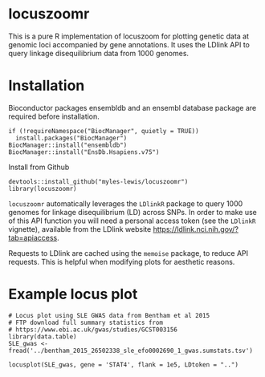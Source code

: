 # locuszoomr

This is a pure R implementation of locuszoom for plotting genetic data at 
genomic loci accompanied by gene annotations. It uses the LDlink API to query 
linkage disequilibrium data from 1000 genomes.

# Installation

Bioconductor packages ensembldb and an ensembl database package are required 
before installation.

```
if (!requireNamespace("BiocManager", quietly = TRUE))
  install.packages("BiocManager")
BiocManager::install("ensembldb")
BiocManager::install("EnsDb.Hsapiens.v75")
```

Install from Github
```
devtools::install_github("myles-lewis/locuszoomr")
library(locuszoomr)
```

`locuszoomr` automatically leverages the `LDlinkR` package to query 1000 genomes 
for linkage disequilibrium (LD) across SNPs. In order to make use of this API
function you will need a personal access token (see the `LDlinkR` vignette), 
available from the LDlink website https://ldlink.nci.nih.gov/?tab=apiaccess.

Requests to LDlink are cached using the `memoise` package, to reduce API 
requests. This is helpful when modifying plots for aesthetic reasons.

# Example locus plot

```
# Locus plot using SLE GWAS data from Bentham et al 2015
# FTP download full summary statistics from
# https://www.ebi.ac.uk/gwas/studies/GCST003156
library(data.table)
SLE_gwas <- fread('../bentham_2015_26502338_sle_efo0002690_1_gwas.sumstats.tsv')

locusplot(SLE_gwas, gene = 'STAT4', flank = 1e5, LDtoken = "..")
```
